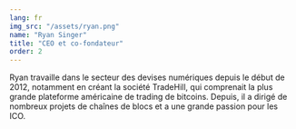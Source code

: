 ```yaml
---
lang: fr
img_src: "/assets/ryan.png"
name: "Ryan Singer"
title: "CEO et co-fondateur"
order: 2
---
```


Ryan travaille dans le secteur des devises numériques depuis le début de 2012, notamment en créant la société TradeHill, qui comprenait la plus grande plateforme américaine de trading de bitcoins. Depuis, il a dirigé de nombreux projets de chaînes de blocs et a une grande passion pour les ICO.
